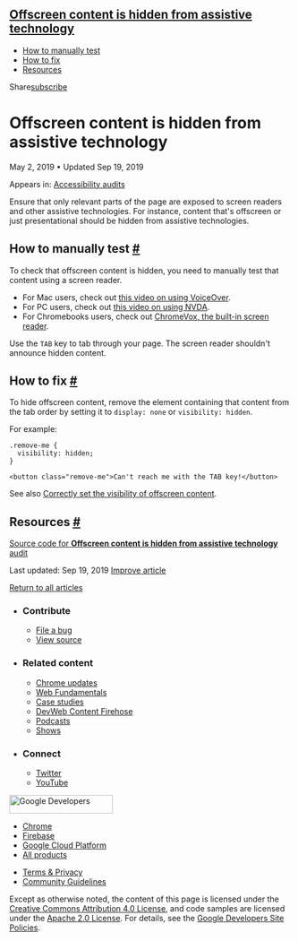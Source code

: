 





<a href="#offscreen-content-is-hidden-from-assistive-technology" class="w-toc__header--link">Offscreen content is hidden from assistive technology</a>
------------------------------------------------------------------------------------------------------------------------------------------------------

-   [How to manually test](#how-to-manually-test)
-   [How to fix](#how-to-fix)
-   [Resources](#resources)

Share<a href="/newsletter/" class="gc-analytics-event w-actions__fab w-actions__fab--subscribe"><span>subscribe</span></a>

Offscreen content is hidden from assistive technology
=====================================================

May 2, 2019 <span class="w-author__separator">•</span> Updated Sep 19, 2019

<span class="w-post-signpost__title">Appears in:</span> <a href="/lighthouse-accessibility" class="w-post-signpost__link">Accessibility audits</a>

Ensure that only relevant parts of the page are exposed to screen readers and other assistive technologies. For instance, content that's offscreen or just presentational should be hidden from assistive technologies.

How to manually test <a href="#how-to-manually-test" class="w-headline-link">#</a>
----------------------------------------------------------------------------------

To check that offscreen content is hidden, you need to manually test that content using a screen reader.

-   For Mac users, check out [this video on using VoiceOver](https://www.youtube.com/watch?v=5R-6WvAihms&list=PLNYkxOF6rcICWx0C9LVWWVqvHlYJyqw7g&index=6).
-   For PC users, check out [this video on using NVDA](https://www.youtube.com/watch?v=Jao3s_CwdRU&list=PLNYkxOF6rcICWx0C9LVWWVqvHlYJyqw7g&index=4).
-   For Chromebooks users, check out [ChromeVox, the built-in screen reader](https://support.google.com/chromebook/answer/7031755?hl=en).

Use the `TAB` key to tab through your page. The screen reader shouldn't announce hidden content.

How to fix <a href="#how-to-fix" class="w-headline-link">#</a>
--------------------------------------------------------------

To hide offscreen content, remove the element containing that content from the tab order by setting it to `display: none` or `visibility: hidden`.

For example:

    .remove-me {
      visibility: hidden;
    }

    <button class="remove-me">Can't reach me with the TAB key!</button>

See also [Correctly set the visibility of offscreen content](/keyboard-access/#correctly-set-the-visibility-of-offscreen-content).

Resources <a href="#resources" class="w-headline-link">#</a>
------------------------------------------------------------

[Source code for **Offscreen content is hidden from assistive technology** audit](https://github.com/GoogleChrome/lighthouse/blob/ecd10efc8230f6f772e672cd4b05e8fbc8a3112d/lighthouse-core/audits/accessibility/manual/offscreen-content-hidden.js)

<span class="w-mr--sm">Last updated: Sep 19, 2019 </span>[Improve article](https://github.com/GoogleChrome/web.dev/blob/master/src/site/content/en/lighthouse-accessibility/offscreen-content-hidden/index.md)

<a href="/lighthouse-accessibility" class="gc-analytics-event w-article-navigation__link w-article-navigation__link--back w-article-navigation__link--single">Return to all articles</a>

-   ### Contribute

    -   <a href="https://github.com/GoogleChrome/web.dev/issues/new?assignees=&amp;labels=bug&amp;template=bug_report.md&amp;title=" class="w-footer__linkbox-link">File a bug</a>
    -   <a href="https://github.com/googlechrome/web.dev" class="w-footer__linkbox-link">View source</a>

-   ### Related content

    -   <a href="https://blog.chromium.org/" class="w-footer__linkbox-link">Chrome updates</a>
    -   <a href="https://developers.google.com/web/" class="w-footer__linkbox-link">Web Fundamentals</a>
    -   <a href="https://developers.google.com/web/showcase/" class="w-footer__linkbox-link">Case studies</a>
    -   <a href="https://devwebfeed.appspot.com/" class="w-footer__linkbox-link">DevWeb Content Firehose</a>
    -   <a href="/podcasts/" class="w-footer__linkbox-link">Podcasts</a>
    -   <a href="/shows/" class="w-footer__linkbox-link">Shows</a>

-   ### Connect

    -   <a href="https://www.twitter.com/ChromiumDev" class="w-footer__linkbox-link">Twitter</a>
    -   <a href="https://www.youtube.com/user/ChromeDevelopers" class="w-footer__linkbox-link">YouTube</a>

<a href="https://developers.google.com/" class="w-footer__utility-logo-link"><img src="/images/lockup-color.png" alt="Google Developers" class="w-footer__utility-logo" width="185" height="33" /></a>

-   <a href="https://developer.chrome.com/" class="w-footer__utility-link">Chrome</a>
-   <a href="https://firebase.google.com/" class="w-footer__utility-link">Firebase</a>
-   <a href="https://cloud.google.com/" class="w-footer__utility-link">Google Cloud Platform</a>
-   <a href="https://developers.google.com/products" class="w-footer__utility-link">All products</a>

<!-- -->

-   <a href="https://policies.google.com/" class="w-footer__utility-link">Terms &amp; Privacy</a>
-   <a href="/community-guidelines/" class="w-footer__utility-link">Community Guidelines</a>

Except as otherwise noted, the content of this page is licensed under the [Creative Commons Attribution 4.0 License](https://creativecommons.org/licenses/by/4.0/), and code samples are licensed under the [Apache 2.0 License](https://www.apache.org/licenses/LICENSE-2.0). For details, see the [Google Developers Site Policies](https://developers.google.com/terms/site-policies).
